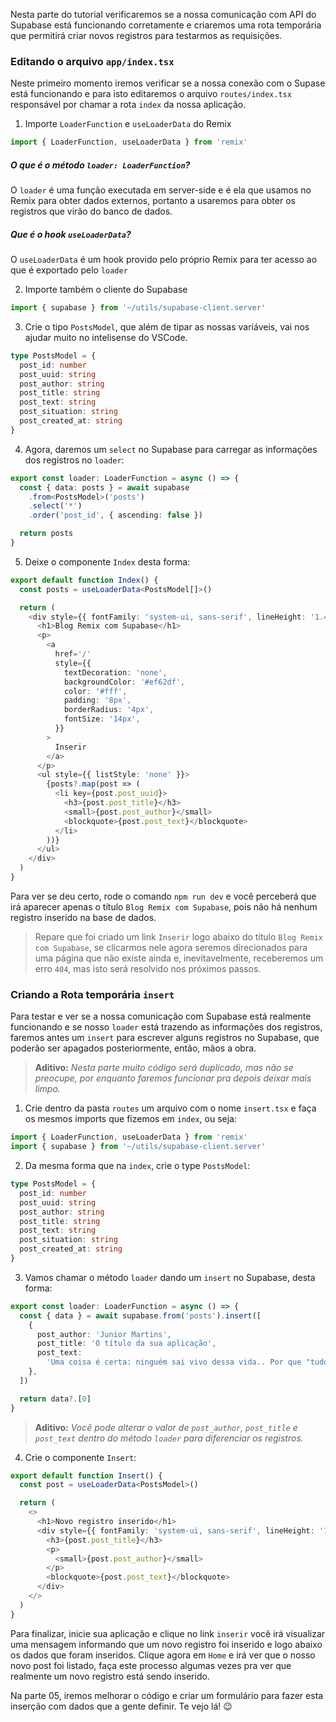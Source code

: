 Nesta parte do tutorial verificaremos se a nossa comunicação com API do Supabase está funcionando corretamente e criaremos uma rota temporária que permitirá criar novos registros para testarmos as requisições.

### Editando o arquivo `app/index.tsx`

Neste primeiro momento iremos verificar se a nossa conexão com o Supase está funcionando e para isto editaremos o arquivo `routes/index.tsx` responsável por chamar a rota `index` da nossa aplicação.

1. Importe `LoaderFunction` e `useLoaderData` do Remix

```ts
import { LoaderFunction, useLoaderData } from 'remix'
```

##### O que é o método `loader: LoaderFunction`?

O `loader` é uma função executada em server-side e é ela que usamos no Remix para obter dados externos, portanto a usaremos para obter os registros que virão do banco de dados.

##### Que é o hook `useLoaderData`?

O `useLoaderData` é um hook provido pelo próprio Remix para ter acesso ao que é exportado pelo `loader`

2. Importe também o cliente do Supabase

```ts
import { supabase } from '~/utils/supabase-client.server'
```

3. Crie o tipo `PostsModel`, que além de tipar as nossas variáveis, vai nos ajudar muito no intelisense do VSCode.

```ts
type PostsModel = {
  post_id: number
  post_uuid: string
  post_author: string
  post_title: string
  post_text: string
  post_situation: string
  post_created_at: string
}
```

4. Agora, daremos um `select` no Supabase para carregar as informações dos registros no `loader`:

```ts
export const loader: LoaderFunction = async () => {
  const { data: posts } = await supabase
    .from<PostsModel>('posts')
    .select('*')
    .order('post_id', { ascending: false })

  return posts
}
```

5. Deixe o componente `Index` desta forma:

```ts
export default function Index() {
  const posts = useLoaderData<PostsModel[]>()

  return (
    <div style={{ fontFamily: 'system-ui, sans-serif', lineHeight: '1.4' }}>
      <h1>Blog Remix com Supabase</h1>
      <p>
        <a
          href='/'
          style={{
            textDecoration: 'none',
            backgroundColor: '#ef62df',
            color: '#fff',
            padding: '8px',
            borderRadius: '4px',
            fontSize: '14px',
          }}
        >
          Inserir
        </a>
      </p>
      <ul style={{ listStyle: 'none' }}>
        {posts?.map(post => (
          <li key={post.post_uuid}>
            <h3>{post.post_title}</h3>
            <small>{post.post_author}</small>
            <blockquote>{post.post_text}</blockquote>
          </li>
        ))}
      </ul>
    </div>
  )
}
```

Para ver se deu certo, rode o comando `npm run dev` e você perceberá que irá aparecer apenas o título `Blog Remix com Supabase`, pois não há nenhum registro inserido na base de dados.

> Repare que foi criado um link `Inserir` logo abaixo do título `Blog Remix com Supabase`, se clicarmos nele agora seremos direcionados para uma página que não existe ainda e, inevitavelmente, receberemos um erro `404`, mas isto será resolvido nos próximos passos.

### Criando a Rota temporária `insert`

Para testar e ver se a nossa comunicação com Supabase está realmente funcionando e se nosso `loader` está trazendo as informações dos registros, faremos antes um `insert` para escrever alguns registros no Supabase, que poderão ser apagados posteriormente, então, mãos a obra.

> **Aditivo:** _Nesta parte muito código será duplicado, mas não se preocupe, por enquanto faremos funcionar pra depois deixar mais limpo._

1. Crie dentro da pasta `routes` um arquivo com o nome `insert.tsx` e faça os mesmos imports que fizemos em `index`, ou seja:

```ts
import { LoaderFunction, useLoaderData } from 'remix'
import { supabase } from '~/utils/supabase-client.server'
```

2. Da mesma forma que na `index`, crie o type `PostsModel`:

```ts
type PostsModel = {
  post_id: number
  post_uuid: string
  post_author: string
  post_title: string
  post_text: string
  post_situation: string
  post_created_at: string
}
```

3. Vamos chamar o método `loader` dando um `insert` no Supabase, desta forma:

```ts
export const loader: LoaderFunction = async () => {
  const { data } = await supabase.from('posts').insert([
    {
      post_author: 'Junior Martins',
      post_title: 'O título da sua aplicação',
      post_text:
        'Uma coisa é certa: ninguém sai vivo dessa vida.. Por que "tudo junto" se escreve separado e "separado" se escreve tudo junto?. Se tamanho fosse documento o elefante era dono do circo.. Não concordo nem discordo, muito pelo contrário. Em rio de piranhas, jacaré nada de costas. Um é pouco, dois é bom e três é ímpar. Um é pouco, dois é bom e três é ímpar. O sonho não acabou. E ainda temos pão doce, maria-mole e queijadinha. Uma coisa é uma coisa, outra coisa é outra coisa.',
    },
  ])

  return data?.[0]
}
```

> **Aditivo:** _Você pode alterar o valor de `post_author`, `post_title` e `post_text` dentro do método `loader` para diferenciar os registros._

4. Crie o componente `Insert`:

```ts
export default function Insert() {
  const post = useLoaderData<PostsModel>()

  return (
    <>
      <h1>Novo registro inserido</h1>
      <div style={{ fontFamily: 'system-ui, sans-serif', lineHeight: '1.4' }}>
        <h3>{post.post_title}</h3>
        <p>
          <small>{post.post_author}</small>
        </p>
        <blockquote>{post.post_text}</blockquote>
      </div>
    </>
  )
}
```

Para finalizar, inicie sua aplicação e clique no link `inserir` você irá visualizar uma mensagem informando que um novo registro foi inserido e logo abaixo os dados que foram inseridos. Clique agora em `Home` e irá ver que o nosso novo post foi listado, faça este processo algumas vezes pra ver que realmente um novo registro está sendo inserido.

Na parte 05, iremos melhorar o código e criar um formulário para fazer esta inserção com dados que a gente definir. Te vejo lá! 😉
